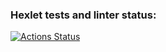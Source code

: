 ### Hexlet tests and linter status:
[![Actions Status](https://github.com/sergeykms/php-project-48/actions/workflows/hexlet-check.yml/badge.svg)](https://github.com/sergeykms/php-project-48/actions)